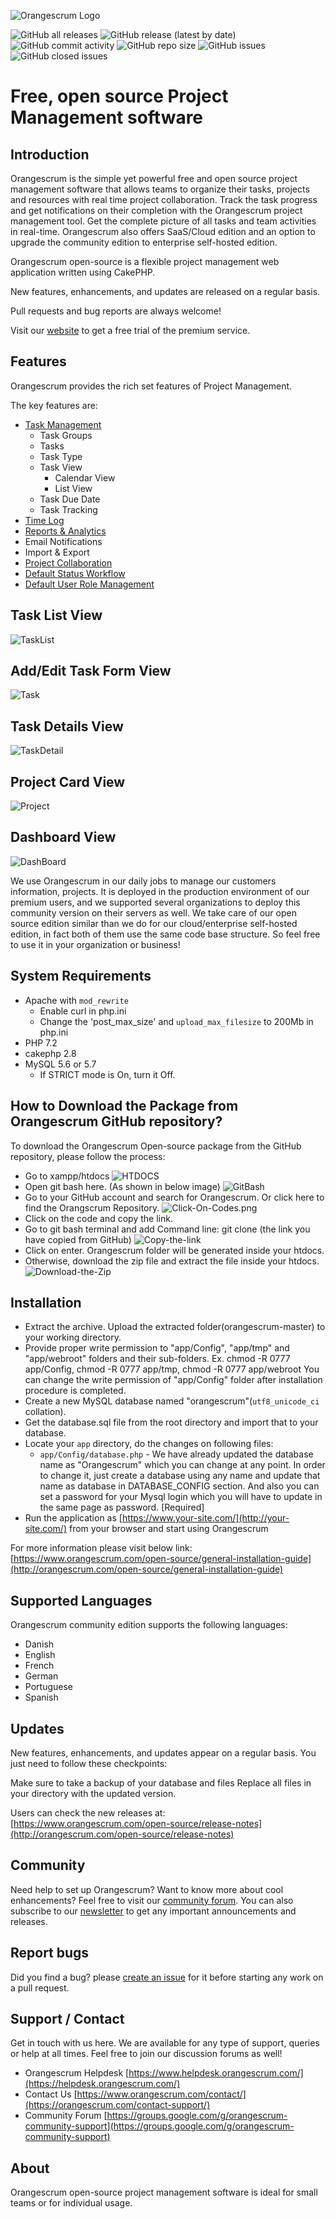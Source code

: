 ![Orangescrum Logo](https://www.orangescrum.com/blog/wp-content/uploads/2022/04/Orangescrum-Logo.png)


![GitHub all releases](https://img.shields.io/github/downloads/orangescrum/orangescrum/total)
![GitHub release (latest by date)](https://img.shields.io/github/v/release/orangescrum/orangescrum)
![GitHub commit activity](https://img.shields.io/github/commit-activity/m/orangescrum/orangescrum)
![GitHub repo size](https://img.shields.io/github/repo-size/orangescrum/orangescrum)
![GitHub issues](https://img.shields.io/github/issues/orangescrum/orangescrum)
![GitHub closed issues](https://img.shields.io/github/issues-closed/orangescrum/orangescrum)


# [](https://github.com/Orangescrum/orangescrum/blob/main/README.md#free-open-source-project-management-software)Free, open source Project Management software

## [](https://github.com/Orangescrum/orangescrum/blob/main/README.md#introduction)Introduction

Orangescrum is the simple yet powerful free and open source project management software that allows teams to organize their tasks, projects and resources with real time project collaboration. Track the task progress and get notifications on their completion with the Orangescrum project management tool. Get the complete picture of all tasks and team activities in real-time. Orangescrum also offers SaaS/Cloud edition and an option to upgrade the community edition to enterprise self-hosted edition.

Orangescrum open-source is a flexible project management web application written using CakePHP.

New features, enhancements, and updates are released on a regular basis.

Pull requests and bug reports are always welcome!

Visit our [website](https://www.orangescrum.com/)  to get a free trial of the premium service.

## [](https://github.com/Orangescrum/orangescrum/blob/main/README.md#features)Features

Orangescrum provides the rich set features of Project Management.

The key features are:

- [Task Management](https://www.orangescrum.com/task-management)
	-  Task Groups 
	- Tasks 
	- Task Type 
	- Task View 
		- Calendar View 
		- List View 
	- Task Due Date 
	- Task Tracking 
- [Time Log](https://www.orangescrum.com/time-tracking)
- [Reports & Analytics](https://www.orangescrum.com/project-reports-analytics)
- Email Notifications 
- Import & Export 
- [Project Collaboration](https://www.orangescrum.com/agile-project-management)
- [Default Status Workflow](https://www.orangescrum.com/custom-status-workflow)
- [Default User Role Management](https://www.orangescrum.com/user-role-management)

## [](https://github.com/Orangescrum/orangescrum/blob/main/README.md#task-list-view)Task List View
![TaskList](https://user-images.githubusercontent.com/104009174/164024431-7a2aa224-f01a-4a89-a04f-edfdc7a64180.png)
## [](https://github.com/Orangescrum/orangescrum/blob/main/README.md#add-edit-task-form-view)Add/Edit Task Form View
![Task](https://user-images.githubusercontent.com/104009174/164024438-ba48ce20-eb87-4268-be2a-b6f3b9e64108.png)
## [](https://github.com/Orangescrum/orangescrum/blob/main/README.md#task-details-view)Task Details View
![TaskDetail](https://user-images.githubusercontent.com/104009174/164024414-8a4d6117-b200-409d-9cf4-0f3d1585a76d.png)
## [](https://github.com/Orangescrum/orangescrum/blob/main/README.md#project-list-view)Project Card View
![Project](https://user-images.githubusercontent.com/104009174/164024428-a42a6b4b-8c48-49f9-a65d-c463eb78d578.png)
## [](https://github.com/Orangescrum/orangescrum/blob/main/README.md#dashboard-view)Dashboard View
![DashBoard](https://user-images.githubusercontent.com/104009174/164024434-c8821926-b57f-4f53-9136-e4da33fc6304.png)

We use Orangescrum in our daily jobs to manage our customers information, projects. It is deployed in the production environment of our premium users, and we supported several organizations to deploy this community version on their servers as well. We take care of our open source edition similar than we do for our cloud/enterprise self-hosted edition, in fact both of them use the same code base structure. So feel free to use it in your organization or business!

## [](https://github.com/Orangescrum/orangescrum/blob/main/README.md#system-requirements)System Requirements

-   Apache with  `mod_rewrite`
    -   Enable curl in php.ini
    -   Change the 'post_max_size' and  `upload_max_filesize`  to 200Mb in php.ini
-   PHP 7.2
-   cakephp 2.8
-   MySQL 5.6 or 5.7
    -   If STRICT mode is On, turn it Off.

## [](https://github.com/Orangescrum/orangescrum/blob/main/README.md#how-to-download)How to Download the Package from Orangescrum GitHub repository?

To download the Orangescrum Open-source package from the GitHub repository, please follow the process:

-   Go to xampp/htdocs
![HTDOCS](https://www.orangescrum.com/blog/wp-content/uploads/2022/04/HTDOCS.png)
-   Open git bash here. (As shown in below image)
![GitBash](https://www.orangescrum.com/blog/wp-content/uploads/2022/04/GitBash.png)
-   Go to your GitHub account and search for Orangescrum. Or click here to find the Orangscrum Repository.
![Click-On-Codes.png](https://www.orangescrum.com/blog/wp-content/uploads/2022/04/Click-On-Codes.png)
-   Click on the code and copy the link.
-   Go to git bash terminal  and add Command line: git clone <github link>  (the link you have copied from GitHub)
![Copy-the-link](https://www.orangescrum.com/blog/wp-content/uploads/2022/04/Copy-the-link.png)
-   Click on enter. Orangescrum folder will be generated inside your htdocs.
-   Otherwise, download the zip file and extract the file inside your htdocs.
![Download-the-Zip](https://www.orangescrum.com/blog/wp-content/uploads/2022/04/Download-the-Zip.png)

## [](https://github.com/Orangescrum/orangescrum/blob/main/README.md#installation)Installation

-   Extract the archive. Upload the extracted folder(orangescrum-master) to your working directory.
-   Provide proper write permission to "app/Config", "app/tmp" and "app/webroot" folders and their sub-folders. Ex. chmod -R 0777 app/Config, chmod -R 0777 app/tmp, chmod -R 0777 app/webroot You can change the write permission of "app/Config" folder after installation procedure is completed.
-   Create a new MySQL database named "orangescrum"(`utf8_unicode_ci`  collation).
-   Get the database.sql file from the root directory and import that to your database.
-   Locate your  `app`  directory, do the changes on following files:
    -   `app/Config/database.php`  - We have already updated the database name as "Orangescrum" which you can change at any point. In order to change it, just create a database using any name and update that name as database in DATABASE_CONFIG section. And also you can set a password for your Mysql login which you will have to update in the same page as password. [Required]
-   Run the application as  [https://www.your-site.com/](http://your-site.com/)  from your browser and start using Orangescrum

For more information please visit below link:  [https://www.orangescrum.com/open-source/general-installation-guide](http://orangescrum.com/open-source/general-installation-guide)

## [](https://github.com/Orangescrum/orangescrum/blob/main/README.md#Languages)Supported Languages
	
Orangescrum community edition supports the following languages:
	
- Danish
- English
- French
- German
- Portuguese
- Spanish

## [](https://github.com/Orangescrum/orangescrum/blob/main/README.md#updates)Updates

New features, enhancements, and updates appear on a regular basis. You just need to follow these checkpoints:

Make sure to take a backup of your database and files Replace all files in your directory with the updated version.

Users can check the new releases at:  [https://www.orangescrum.com/open-source/release-notes](http://orangescrum.com/open-source/release-notes)

## [](https://github.com/Orangescrum/orangescrum/blob/main/README.md#community)Community

Need help to set up Orangescrum? Want to know more about cool enhancements? Feel free to visit our [community forum](https://groups.google.com/g/orangescrum-community-support). You can also subscribe to our [newsletter](https://orangescrum.com/blog/) to get any important announcements and releases. 

## [](https://github.com/Orangescrum/orangescrum/blob/main/README.md#report-bugs)Report bugs

Did you find a bug? please [create an issue](https://github.com/Orangescrum/orangescrum/issues) for it before starting any work on a pull request.

## [](https://github.com/Orangescrum/orangescrum/blob/main/README.md#support--contact)Support / Contact

Get in touch with us here. We are available for any type of support, queries or help at all times. Feel free to join our discussion forums as well!

-   Orangescrum Helpdesk  [https://www.helpdesk.orangescrum.com/](https://helpdesk.orangescrum.com/)
-   Contact Us  [https://www.orangescrum.com/contact/](https://orangescrum.com/contact-support/)
-   Community Forum [https://groups.google.com/g/orangescrum-community-support](https://groups.google.com/g/orangescrum-community-support)

## [](https://github.com/Orangescrum/orangescrum/blob/main/README.md#about)About

Orangescrum open-source project management software is ideal for small teams or for individual usage.